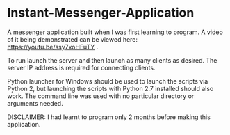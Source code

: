 # Instant-Messenger-Application
A messenger application built when I was first learning to program. A video of it being demonstrated can be viewed here: https://youtu.be/ssy7xoHFuTY . 

To run launch the server and then launch as many clients as desired. The server IP address is required for connecting clients. 

Python launcher for Windows should be used to launch the scripts via Python 2, but launching the scripts with Python 2.7 installed should also work. The command line was used with no particular directory or arguments needed.

DISCLAIMER: I had learnt to program only 2 months before making this application.
